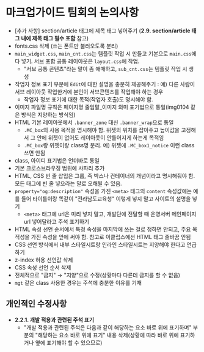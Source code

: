 # 마크업가이드 팀회의 논의사항

- [추가 사항] section/article 태그에 제목 태그 넣어주기 (**2.9. section/article 태그 내에 제목 태그 필수 포함** 참고)
- fonts.css 삭제 (쓰는 폰트만 불러오도록 분리)
- ```main_widget.css```, ```main_cnt.css```는 템플릿 작업 시 만들고 기본으로 ```main.css```에 다 넣기. 서브 포함 공통 레이아웃은 ```layout.css```에 작업.
  - "서브 공통 콘텐츠"라는 말이 좀 애매하고, ```sub_cnt.css```는 템플릿 작업 시 생성
- 작업자 정보 표기 부분에 ```Edit```에 대한 설명을 충분히 제공해주기 : 예) 다른 사람이 서브 레이아웃 작업한거에 본인이 서브콘텐츠를 작업해야 하는 경우
  - 작업자 정보 표기에 대한 목적(작업자 호출)도 명시해야 함.
- 이미지 파일명 규칙은 페이지명 줄임말_이미지 의미 표기법으로 통일(img0104 같은 방식은 지양하는 방식임)
- HTML 기본 레이아웃에서 ```.banner_zone``` 대신 ```.banner_wrap```으로 통일
  - ```.MC_box```의 사용 목적을 명시해야 함. 위젯의 위치를 잡아주고 높이값을 고정해서 그 안에 위젯이 없어도 레이아웃이 안틀어지게 하는게 목적임
  - ```.MC_box```랑 위젯이랑 class명 분리. 예) 위젯에 ```.MC_box1_notice``` 이런 class 쓰면 안됨
- class, 아이디 표기법은 언더바로 통일
- 기본 크로스브라우징 범위에 사파리 추가
- HTML, CSS 빈 줄 삽입은 그룹, 즉 박스나 컨테이너의 개념이라고 명시해줘야 함. 모든 태그에 빈 줄 넣으라는 말로 오해될 수 있음.
- ```property="og:description"``` 속성을 가진 ```<meta>``` 태그의 ```content``` 속성값에는 예를 들어 타이틀이랑 똑같이 "전라남도교육청" 이렇게 넣지 말고 사이트의 설명을 넣기
  - ```<meta>``` 태그에 url은 미리 넣지 말고, 개발단에 전달할 때 운영서버 메인페이지 url 넣어달라고 주석 표기하기
- HTML 속성 선언 순서에서 특정 속성을 마지막에 쓰는 걸로 정하면 안되고, 주요 목적성을 가진 속성을 앞에 써야 함. 참고로 이클립스에선 HTML 태그 줄바꿈 안됨
- CSS 선언 방식에서 내부 스타일시트랑 인라인 스타일시트는 지양해야 한다고 언급하기
- z-index 허용 선언값 삭제
- CSS 속성 선언 순서 삭제
- 전체적으로 "금지" &rarr; "지양"으로 수정(상황마다 다른데 금지를 할 수 없음)
- ```mgt``` 같은 class 사용한 경우는 주석에 충분한 이유를 기재

## 개인적인 수정사항

- **2.2.1. 개발 적용과 관련된 주석 표기**
  - "개발 적용과 관련된 주석은 다음과 같이 해당하는 요소 바로 위에 표기하며" 부분의 "해당하는 요소 바로 위에 표기" 내용 삭제(상황에 따라 바로 위에 표기하거나 옆에 표기해야 할 수 있으므로)